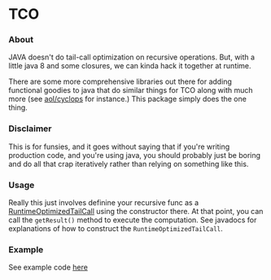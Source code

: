 # TCO

### About
JAVA doesn't do tail-call optimization on recursive operations. But, with a little java 8 and some closures, we can kinda hack it together at runtime. 

There are some more comprehensive libraries out there for adding functional goodies to java that do similar things for TCO along with much more (see [aol/cyclops](https://github.com/aol/cyclops) for instance.) This package simply does the one thing.

### Disclaimer
This is for funsies, and it goes without saying that if you're writing production code, and you're using java, you should probably just be boring and do all that crap iteratively rather than relying on something like this.

### Usage
Really this just involves definine your recursive func as a [RuntimeOptimizedTailCall](TailCallOptimization/src/main/java/com/devlaf/tailcalloptimization/RuntimeOptimizedTailCall.java) using the constructor there. At that point, you can call the `getResult()` method to execute the computation. See javadocs for explanations of how to construct the `RuntimeOptimizedTailCall`.


### Example
See example code [here](TailCallOptimizationExample/src/main/java/com/devlaf/tailcalloptimization/App.java)
